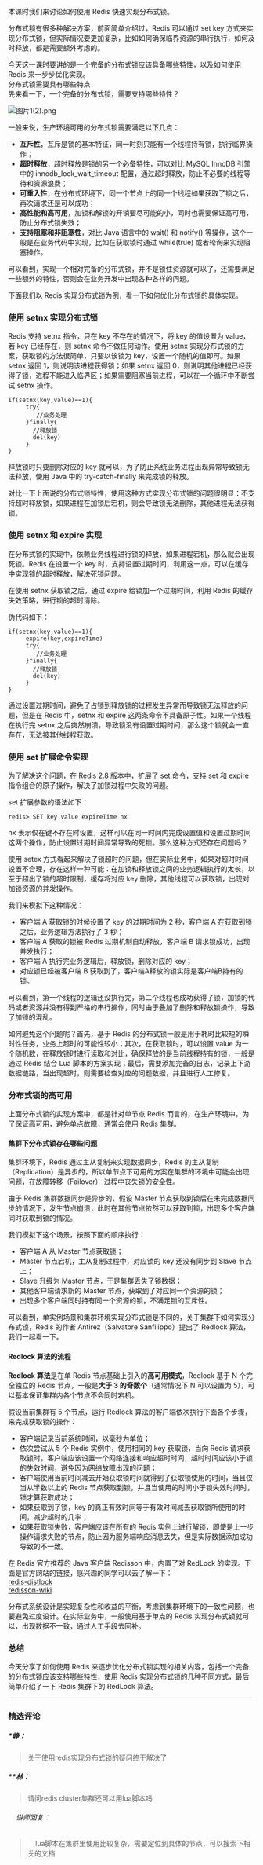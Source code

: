 <p>本课时我们来讨论如何使用 Redis 快速实现分布式锁。</p>
<p>分布式锁有很多种解决方案，前面简单介绍过，Redis 可以通过 set key 方式来实现分布式锁，但实际情况要更加复杂，比如如何确保临界资源的串行执行，如何及时释放，都是需要额外考虑的。</p>
<p>今天这一课时要讲的是一个完备的分布式锁应该具备哪些特性，以及如何使用 Redis 来一步步优化实现。<br>
分布式锁需要具有哪些特点<br>
先来看一下，一个完备的分布式锁，需要支持哪些特性？</p>
<p><img src="https://s0.lgstatic.com/i/image/M00/08/05/CgqCHl66QPeAEwYSAABoXEKq3WM722.png" alt="图片1(2).png"></p>
<p>一般来说，生产环境可用的分布式锁需要满足以下几点：</p>
<ul>
<li><strong>互斥性</strong>，互斥是锁的基本特征，同一时刻只能有一个线程持有锁，执行临界操作；</li>
<li><strong>超时释放</strong>，超时释放是锁的另一个必备特性，可以对比 MySQL InnoDB 引擎中的 innodb_lock_wait_timeout 配置，通过超时释放，防止不必要的线程等待和资源浪费；</li>
<li><strong>可重入性</strong>，在分布式环境下，同一个节点上的同一个线程如果获取了锁之后，再次请求还是可以成功；</li>
<li><strong>高性能和高可用</strong>，加锁和解锁的开销要尽可能的小，同时也需要保证高可用，防止分布式锁失效；</li>
<li><strong>支持阻塞和非阻塞性</strong>，对比 Java 语言中的 wait() 和 notify() 等操作，这个一般是在业务代码中实现，比如在获取锁时通过 while(true) 或者轮询来实现阻塞操作。</li>
</ul>
<p>可以看到，实现一个相对完备的分布式锁，并不是锁住资源就可以了，还需要满足一些额外的特性，否则会在业务开发中出现各种各样的问题。</p>
<p>下面我们以 Redis 实现分布式锁为例，看一下如何优化分布式锁的具体实现。</p>
<h3>使用 setnx 实现分布式锁</h3>
<p>Redis 支持 setnx 指令，只在 key 不存在的情况下，将 key 的值设置为 value，若 key 已经存在，则 setnx 命令不做任何动作。使用 setnx 实现分布式锁的方案，获取锁的方法很简单，只要以该锁为 key，设置一个随机的值即可。如果 setnx 返回 1，则说明该进程获得锁；如果 setnx 返回 0，则说明其他进程已经获得了锁，进程不能进入临界区；如果需要阻塞当前进程，可以在一个循环中不断尝试 setnx 操作。</p>
<pre><code data-language="java" class="lang-java"><span class="hljs-keyword">if</span>(setnx(key,value)==<span class="hljs-number">1</span>){
     <span class="hljs-keyword">try</span>{
        <span class="hljs-comment">//业务处理</span>
     }<span class="hljs-keyword">finally</span>{
       <span class="hljs-comment">//释放锁</span>
       del(key)
     }
}
</code></pre>
<p>释放锁时只要删除对应的 key 就可以，为了防止系统业务进程出现异常导致锁无法释放，使用 Java 中的 try-catch-finally 来完成锁的释放。</p>
<p>对比一下上面说的分布式锁特性，使用这种方式实现分布式锁的问题很明显：不支持超时释放锁，如果进程在加锁后宕机，则会导致锁无法删除，其他进程无法获得锁。</p>
<h3>使用 setnx 和 expire 实现</h3>
<p>在分布式锁的实现中，依赖业务线程进行锁的释放，如果进程宕机，那么就会出现死锁。Redis 在设置一个 key 时，支持设置过期时间，利用这一点，可以在缓存中实现锁的超时释放，解决死锁问题。</p>
<p>在使用 setnx 获取锁之后，通过 expire 给锁加一个过期时间，利用 Redis 的缓存失效策略，进行锁的超时清除。</p>
<p>伪代码如下：</p>
<pre><code data-language="java" class="lang-java"><span class="hljs-keyword">if</span>(setnx(key,value)==<span class="hljs-number">1</span>){
     expire(key,expireTime)
     <span class="hljs-keyword">try</span>{
        <span class="hljs-comment">//业务处理</span>
     }<span class="hljs-keyword">finally</span>{
       <span class="hljs-comment">//释放锁</span>
       del(key)
     }
}
</code></pre>
<p>通过设置过期时间，避免了占锁到释放锁的过程发生异常而导致锁无法释放的问题，但是在 Redis 中，setnx 和 expire 这两条命令不具备原子性。如果一个线程在执行完 setnx 之后突然崩溃，导致锁没有设置过期时间，那么这个锁就会一直存在，无法被其他线程获取。</p>
<h3>使用 set 扩展命令实现</h3>
<p>为了解决这个问题，在 Redis 2.8 版本中，扩展了 set 命令，支持 set 和 expire 指令组合的原子操作，解决了加锁过程中失败的问题。</p>
<p>set 扩展参数的语法如下：</p>
<pre><code data-language="java" class="lang-java">redis&gt; SET key value expireTime nx
</code></pre>
<p>nx 表示仅在键不存在时设置，这样可以在同一时间内完成设置值和设置过期时间这两个操作，防止设置过期时间异常导致的死锁。那么这种方式还存在问题吗？</p>
<p>使用 setex 方式看起来解决了锁超时的问题，但在实际业务中，如果对超时时间设置不合理，存在这样一种可能：在加锁和释放锁之间的业务逻辑执行的太长，以至于超出了锁的超时限制，缓存将对应 key 删除，其他线程可以获取锁，出现对加锁资源的并发操作。</p>
<p>我们来模拟下这种情况：</p>
<ul>
<li>客户端 A 获取锁的时候设置了 key 的过期时间为 2 秒，客户端 A 在获取到锁之后，业务逻辑方法执行了 3 秒；</li>
<li>客户端 A 获取的锁被 Redis 过期机制自动释放，客户端 B 请求锁成功，出现并发执行；</li>
<li>客户端 A 执行完业务逻辑后，释放锁，删除对应的 key；</li>
<li>对应锁已经被客户端 B 获取到了，客户端A释放的锁实际是客户端B持有的锁。</li>
</ul>
<p>可以看到，第一个线程的逻辑还没执行完，第二个线程也成功获得了锁，加锁的代码或者资源并没有得到严格的串行操作，同时由于叠加了删除和释放锁操作，导致了加锁的混乱。</p>
<p>如何避免这个问题呢？首先，基于 Redis 的分布式锁一般是用于耗时比较短的瞬时性任务，业务上超时的可能性较小；其次，在获取锁时，可以设置 value 为一个随机数，在释放锁时进行读取和对比，确保释放的是当前线程持有的锁，一般是通过 Redis 结合 Lua 脚本的方案实现；最后，需要添加完备的日志，记录上下游数据链路，当出现超时，则需要检查对应的问题数据，并且进行人工修复。</p>
<h3>分布式锁的高可用</h3>
<p>上面分布式锁的实现方案中，都是针对单节点 Redis 而言的，在生产环境中，为了保证高可用，避免单点故障，通常会使用 Redis 集群。</p>
<h4>集群下分布式锁存在哪些问题</h4>
<p>集群环境下，Redis 通过主从复制来实现数据同步，Redis 的主从复制（Replication）是异步的，所以单节点下可用的方案在集群的环境中可能会出现问题，在故障转移（Failover） 过程中丧失锁的安全性。</p>
<p>由于 Redis 集群数据同步是异步的，假设 Master 节点获取到锁后在未完成数据同步的情况下，发生节点崩溃，此时在其他节点依然可以获取到锁，出现多个客户端同时获取到锁的情况。</p>
<p>我们模拟下这个场景，按照下面的顺序执行：</p>
<ul>
<li>客户端 A 从 Master 节点获取锁；</li>
<li>Master 节点宕机，主从复制过程中，对应锁的 key 还没有同步到 Slave 节点上；</li>
<li>Slave 升级为 Master 节点，于是集群丢失了锁数据；</li>
<li>其他客户端请求新的 Master 节点，获取到了对应同一个资源的锁；</li>
<li>出现多个客户端同时持有同一个资源的锁，不满足锁的互斥性。</li>
</ul>
<p>可以看到，单实例场景和集群环境实现分布式锁是不同的，关于集群下如何实现分布式锁，Redis 的作者 Antirez（Salvatore Sanfilippo）提出了 Redlock 算法，我们一起看一下。</p>
<h4>Redlock 算法的流程</h4>
<p><strong>Redlock 算法</strong>是在单 Redis 节点基础上引入的<strong>高可用模式</strong>，Redlock 基于 N 个完全独立的 Redis 节点，一般是<strong>大于 3 的奇数个</strong>（通常情况下 N 可以设置为 5），可以基本保证集群内各个节点不会同时宕机。</p>
<p>假设当前集群有 5 个节点，运行 Redlock 算法的客户端依次执行下面各个步骤，来完成获取锁的操作：</p>
<ul>
<li>客户端记录当前系统时间，以毫秒为单位；</li>
<li>依次尝试从 5 个 Redis 实例中，使用相同的 key 获取锁，当向 Redis 请求获取锁时，客户端应该设置一个网络连接和响应超时时间，超时时间应该小于锁的失效时间，避免因为网络故障出现的问题；</li>
<li>客户端使用当前时间减去开始获取锁时间就得到了获取锁使用的时间，当且仅当从半数以上的 Redis 节点获取到锁，并且当使用的时间小于锁失效时间时，锁才算获取成功；</li>
<li>如果获取到了锁，key 的真正有效时间等于有效时间减去获取锁所使用的时间，减少超时的几率；</li>
<li>如果获取锁失败，客户端应该在所有的 Redis 实例上进行解锁，即使是上一步操作请求失败的节点，防止因为服务端响应消息丢失，但是实际数据添加成功导致的不一致。</li>
</ul>
<p>在 Redis 官方推荐的 Java 客户端 Redisson 中，内置了对 RedLock 的实现。下面是官方网站的链接，感兴趣的同学可以去了解一下：<br>
<a href="https://redis.io/topics/distlock">redis-distlock</a><br>
<a href="https://github.com/redisson/redisson/wiki">redisson-wiki</a></p>
<p>分布式系统设计是实现复杂性和收益的平衡，考虑到集群环境下的一致性问题，也要避免过度设计。在实际业务中，一般使用基于单点的 Redis 实现分布式锁就可以，出现数据不一致，通过人工手段去回补。</p>
<h3>总结</h3>
<p>今天分享了如何使用 Redis 来逐步优化分布式锁实现的相关内容，包括一个完备的分布式锁应该支持哪些特性，使用 Redis 实现分布式锁的几种不同方式，最后简单介绍了一下 Redis 集群下的 RedLock 算法。</p>

---

### 精选评论

##### *峥：
> 关于使用redis实现分布式锁的疑问终于解决了

##### **林：
> 请问redis cluster集群还可以用lua脚本吗

 ###### &nbsp;&nbsp;&nbsp; 讲师回复：
> &nbsp;&nbsp;&nbsp; lua脚本在集群里使用比较复杂，需要定位到具体的节点，可以搜索下相关的文档

